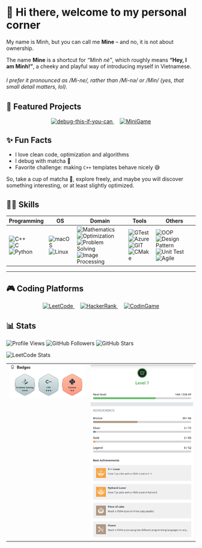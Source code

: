 # 👋 Hi there, welcome to my personal corner

My name is Minh, but you can call me **Mine** – and no, it is not about ownership.

The name **Mine** is a shortcut for _“Minh nè”_, which roughly means **“Hey, I am Minh!”**, a cheeky and playful way of introducing myself in Vietnamese.

###### I prefer it pronounced as */Mi-ne/*, rather than */Mi-nə/* or */Min/* (yes, that small detail matters, lol).


## 🌟 Featured Projects
<p align="center">
  <a href="https://github.com/i-am-mine/debug-this-if-you-can">
    <img src="https://img.shields.io/badge/Coding-Debug%20This%20If%20You%20Can-red?style=for-the-badge" alt="debug-this-if-you-can">
  </a>
  &nbsp;&nbsp;&nbsp;
  <a href="https://github.com/i-am-mine">
    <img src="https://img.shields.io/badge/MiniGame-To%20Be%20Defined-green?style=for-the-badge" alt="MiniGame">
  </a>
</p>


## ✨ Fun Facts
- I love clean code, optimization and algorithms
- I debug with matcha 🍵
- Favorite challenge: making `C++` templates behave nicely 😅


So, take a cup of matcha 🍵, explore freely, and maybe you will discover something interesting, or at least slightly optimized.



## 🧑‍💻 Skills

| Programming | OS | Domain | Tools | Others |
|------------|----|--------|-------|--------|
| <img src="https://img.shields.io/badge/C++-00599C?logo=cplusplus&logoColor=white" alt="C++"><br><img src="https://img.shields.io/badge/C-00599C?logo=c&logoColor=white" alt="C"><br><img src="https://img.shields.io/badge/Python-3776AB?logo=python&logoColor=white" alt="Python"> | <img src="https://img.shields.io/badge/macOS-000000?logo=apple&logoColor=white" alt="macOS"><br><img src="https://img.shields.io/badge/Linux-FCC624?logo=linux&logoColor=black" alt="Linux"> | <img src="https://img.shields.io/badge/Mathematics-4B0082?logo=google-scholar&logoColor=white" alt="Mathematics"><br><img src="https://img.shields.io/badge/Optimization-008080?logo=gnu&logoColor=white" alt="Optimization"><br><img src="https://img.shields.io/badge/Problem%20Solving-6A5ACD?logo=brain&logoColor=white" alt="Problem Solving"><br><img src="https://img.shields.io/badge/Image%20Processing-FF6F00?logo=opencv&logoColor=white" alt="Image Processing"> | <img src="https://img.shields.io/badge/GTest-5C5C5C?logo=googletest&logoColor=white" alt="GTest"><br><img src="https://img.shields.io/badge/Azure-0078D4?logo=microsoft-azure&logoColor=white" alt="Azure"><br><img src="https://img.shields.io/badge/Git-F05032?logo=git&logoColor=white" alt="GIT"><br><img src="https://img.shields.io/badge/CMake-064F8C?logo=cmake&logoColor=white" alt="CMake"> | <img src="https://img.shields.io/badge/OOP-FF1493?logo=uml&logoColor=white" alt="OOP"><br><img src="https://img.shields.io/badge/Design%20Pattern-8A2BE2?logo=python&logoColor=white" alt="Design Pattern"><br><img src="https://img.shields.io/badge/Unit%20Test-00CED1?logo=jenkins&logoColor=white" alt="Unit Test"><br><img src="https://img.shields.io/badge/Agile%20(Scrum)-FFA500?logo=agile&logoColor=white" alt="Agile">



---


## 🎮 Coding Platforms

<p align="center">
  <a href="https://leetcode.com/minh1505">
    <img src="https://img.shields.io/badge/LeetCode-FFA116?logo=leetcode&logoColor=white" alt="LeetCode">
  </a>
  &nbsp;&nbsp;&nbsp;
  <a href="https://www.hackerrank.com/nghoangminh1505">
    <img src="https://img.shields.io/badge/HackerRank-2EC866?logo=hackerrank&logoColor=white" alt="HackerRank">
  </a>
  &nbsp;&nbsp;&nbsp;
  <a href="https://www.codingame.com/profile/da0def7348835c7711d8a8d0f3de42c60663966">
    <img src="https://img.shields.io/badge/CodinGame-F2BB13?logo=codio&logoColor=black" alt="CodinGame">
  </a>
</p>


## 📊 Stats

![Profile Views](https://komarev.com/ghpvc/?username=i-am-mine&style=flat-square)
![GitHub Followers](https://img.shields.io/github/followers/i-am-mine?label=Followers&style=social)
![GitHub Stars](https://img.shields.io/github/stars/i-am-mine?affiliations=OWNER%2CCOLLABORATOR&style=social)

![LeetCode Stats](https://leetcard.jacoblin.cool/minh1505?theme=light&font=Source%20Code%20Pro)

<table align="center">
  <tr>
    <td align="center" valign="top">
      <img src="assets/hackerrank.png" alt="HackerRank Achievements" />
    </td>
    <td align="center" valign="top">
      <img src="assets/codingame.png" alt="CodinGame Achievements"  />
    </td>
  </tr>
</table>



